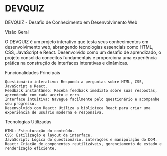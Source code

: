 
# DEVQUIZ
DEVQUIZ - Desafio de Conhecimento em Desenvolvimento Web

Visão Geral

O DEVQUIZ é um projeto interativo que testa seus conhecimentos em desenvolvimento web, abrangendo tecnologias essenciais como HTML, CSS, JavaScript e React. Desenvolvido como um desafio de aprendizado, o projeto consolida conceitos fundamentais e proporciona uma experiência prática na construção de interfaces interativas e dinâmicas.

Funcionalidades Principais

    Questionário interativo: Responda a perguntas sobre HTML, CSS, JavaScript e React.
    Feedback instantâneo: Receba feedback imediato sobre suas respostas, aprendendo com cada acerto e erro.
    Interface intuitiva: Navegue facilmente pelo questionário e acompanhe seu progresso.
    Desenvolvido com React: Utiliza a biblioteca React para criar uma experiência de usuário moderna e responsiva.

Tecnologias Utilizadas

    HTML: Estruturação do conteúdo.
    CSS: Estilização e layout da interface.
    JavaScript: Lógica do questionário, interações e manipulação do DOM.
    React: Criação de componentes reutilizáveis, gerenciamento de estado e renderização eficiente.
